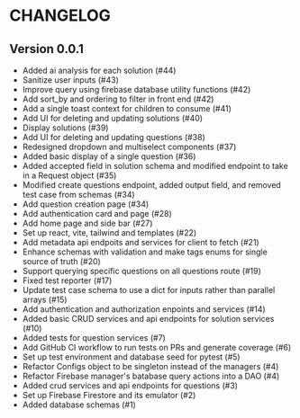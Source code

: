 # CHANGELOG

## Version 0.0.1
- Added ai analysis for each solution (#44)
- Sanitize user inputs (#43)
- Improve query using firebase database utility functions (#42)
- Add sort_by and ordering to filter in front end (#42)
- Add a single toast context for children to consume (#41)
- Add UI for deleting and updating solutions (#40)
- Display solutions (#39)
- Add UI for deleting and updating questions (#38)
- Redesigned dropdown and multiselect components (#37)
- Added basic display of a single question (#36)
- Added accepted field in solution schema and modified endpoint to take in a Request object (#35)
- Modified create questions endpoint, added output field, and removed test case from schemas (#34)
- Add question creation page (#34)
- Add authentication card and page (#28)
- Add home page and side bar (#27)
- Set up react, vite, tailwind and templates (#22)
- Add metadata api endpoits and services for client to fetch (#21)
- Enhance schemas with validation and make tags enums for single source of truth (#20)
- Support querying specific questions on all questions route (#19)
- Fixed test reporter (#17)
- Update test case schema to use a dict for inputs rather than parallel arrays (#15)
- Add authentication and authorization enpoints and services (#14)
- Added basic CRUD services and api endpoints for solution services (#10)
- Added tests for question services (#7)
- Add GitHub CI workflow to run tests on PRs and generate coverage (#6)
- Set up test environment and database seed for pytest (#5)
- Refactor Configs object to be singleton instead of the managers (#4)
- Refactor Firebase manager's batabase query actions into a DAO (#4)
- Added crud services and api endpoints for questions (#3)
- Set up Firebase Firestore and its emulator (#2)
- Added database schemas (#1)

